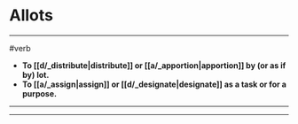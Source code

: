 # Allots
---
#verb
- **To [[d/_distribute|distribute]] or [[a/_apportion|apportion]] by (or as if by) lot.**
- **To [[a/_assign|assign]] or [[d/_designate|designate]] as a task or for a purpose.**
---
---
